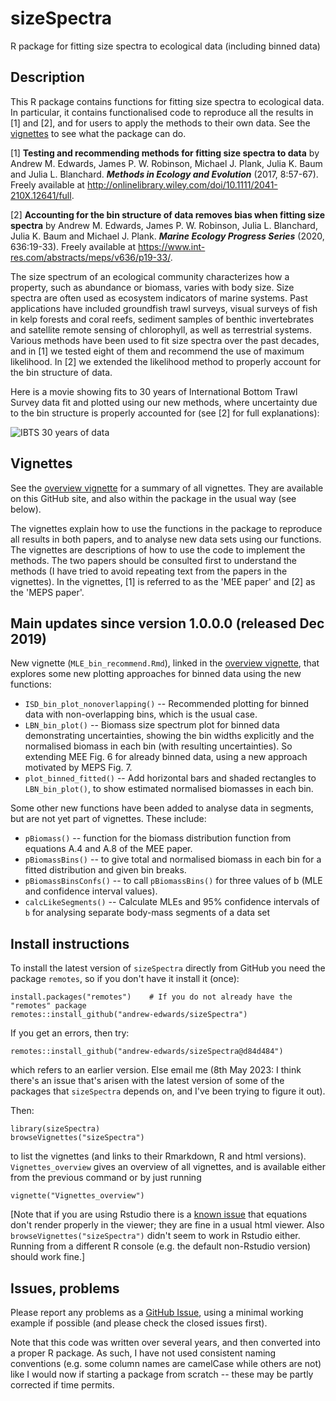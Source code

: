 # sizeSpectra
R package for fitting size spectra to ecological data (including binned data)

 <!-- badges: start -->
 <!-- [![R-CMD-check](https://github.com/andrew-edwards/sizeSpectra/actions/workflows/R-CMD-check.yaml/badge.svg)](https://github.com/andrew-edwards/sizeSpectra/actions/workflows/R-CMD-check.yaml) -->
 <!-- [![Codecov test coverage](https://codecov.io/gh/andrew-edwards/sizeSpectra/branch/master/graph/badge.svg)](https://codecov.io/gh/andrew-edwards/sizeSpectra?branch=master) -->
  <!-- badges: end -->

## Description
This R package contains functions for fitting size spectra to ecological data. In particular, it contains functionalised code to reproduce all the results in [1] and [2], and for users to apply the methods to their own data. See the [vignettes](http://htmlpreview.github.io/?https://github.com/andrew-edwards/sizeSpectra/blob/master/doc/vignettes_overview.html) to see what the package can do.

[1] **Testing and recommending methods for fitting size spectra to data** by Andrew M. Edwards, James P. W. Robinson, Michael J. Plank, Julia K. Baum and Julia L. Blanchard. ***Methods in Ecology and Evolution*** (2017, 8:57-67). Freely available at <http://onlinelibrary.wiley.com/doi/10.1111/2041-210X.12641/full>.

[2] **Accounting for the bin structure of data removes bias when fitting size spectra** by Andrew M. Edwards, James P. W. Robinson, Julia L. Blanchard, Julia K. Baum and Michael J. Plank. ***Marine Ecology Progress Series*** (2020, 636:19-33). Freely available at <https://www.int-res.com/abstracts/meps/v636/p19-33/>.

The size spectrum of an ecological community characterizes how a property, such as abundance or biomass, varies with body size. Size spectra are often used as ecosystem indicators of marine systems. Past applications have included groundfish trawl surveys, visual surveys of fish in kelp forests and coral reefs, sediment samples of benthic invertebrates and satellite remote sensing of chlorophyll, as well as terrestrial systems. Various methods have been used to fit size spectra over the past decades, and in [1] we tested eight of them and recommend the use of maximum likelihood. In [2] we extended the likelihood method to properly account for the bin structure of data.

Here is a movie showing fits to 30 years of International Bottom Trawl Survey data fit and plotted using our new methods, where uncertainty due to the bin structure is properly accounted for (see [2] for full explanations):

![IBTS 30 years of data](vignettes/IBTS_movie.gif)

## Vignettes

See the [overview vignette](http://htmlpreview.github.io/?https://github.com/andrew-edwards/sizeSpectra/blob/master/doc/vignettes_overview.html) for a summary of all vignettes. They are available on this GitHub site, and also within the package in the usual way (see below).

The vignettes explain how to use the functions in the package to reproduce all results in both papers, and to analyse new data sets using our functions. The vignettes are descriptions of how to use the code to implement the methods. The two papers should be consulted first to understand the methods (I have tried to avoid repeating text from the papers in the vignettes). In the vignettes, [1] is referred to as the 'MEE paper' and [2] as the 'MEPS paper'.

## Main updates since version 1.0.0.0 (released Dec 2019)

New vignette (`MLE_bin_recommend.Rmd`), linked in the [overview vignette](http://htmlpreview.github.io/?https://github.com/andrew-edwards/sizeSpectra/blob/master/doc/vignettes_overview.html), that explores some new plotting approaches for binned data using the new functions:
 - `ISD_bin_plot_nonoverlapping()` -- Recommended plotting for binned data with non-overlapping bins, which is the usual case.
 - `LBN_bin_plot()` -- Biomass size spectrum plot for binned data demonstrating uncertainties, showing the bin widths explicitly and the normalised biomass in each bin (with resulting uncertainties). So extending MEE Fig. 6 for already binned data, using a new approach motivated by MEPS Fig. 7.
 - `plot_binned_fitted()` -- Add horizontal bars and shaded rectangles to `LBN_bin_plot()`, to show estimated normalised biomasses in each bin.


Some other new functions have been added to analyse data in segments, but are not yet
part of vignettes. These include: 
 - `pBiomass()` -- function for the biomass distribution function from equations A.4 and A.8 of the MEE paper.
 - `pBiomassBins()` -- to give total and normalised biomass in each bin for a fitted distribution and given bin breaks.
 - `pBiomassBinsConfs()` -- to call `pBiomassBins()` for three values of b (MLE and confidence interval values).
 - `calcLikeSegments()` -- Calculate MLEs and 95% confidence intervals of `b` for analysing separate body-mass segments of a data set


## Install instructions

To install the latest version of `sizeSpectra` directly from GitHub you need the package `remotes`, so if you don't have it install it (once):

```
install.packages("remotes")    # If you do not already have the "remotes" package
remotes::install_github("andrew-edwards/sizeSpectra")
```

If you get an errors, then try:
```
remotes::install_github("andrew-edwards/sizeSpectra@d84d484")
```
which refers to an earlier version. Else email me (8th May 2023: I think there's an issue that's arisen with the latest version of some of the packages that `sizeSpectra` depends on, and I've been trying to figure it out).

Then:
```
library(sizeSpectra)
browseVignettes("sizeSpectra")
```
to list the vignettes (and links to their Rmarkdown, R and html versions). `Vignettes_overview` gives an overview of all vignettes, and is available either from the previous command or by just running
```
vignette("Vignettes_overview")
```
[Note that if you are using Rstudio there is a [known issue](https://github.com/rstudio/rstudio/issues/2253) that equations don't render properly in the viewer; they are fine in a usual html viewer. Also `browseVignettes("sizeSpectra")` didn't seem to work in Rstudio either. Running from a different R console (e.g. the default non-Rstudio version) should work fine.]

## Issues, problems

Please report any problems as a [GitHub Issue](https://github.com/andrew-edwards/sizeSpectra/issues), using a minimal working example if possible (and please check the closed issues first).

Note that this code was written over several years, and then converted into a proper R package. As such, I have not used consistent naming conventions (e.g. some column names are camelCase while others are not) like I would now if starting a package from scratch -- these may be partly corrected if time permits.